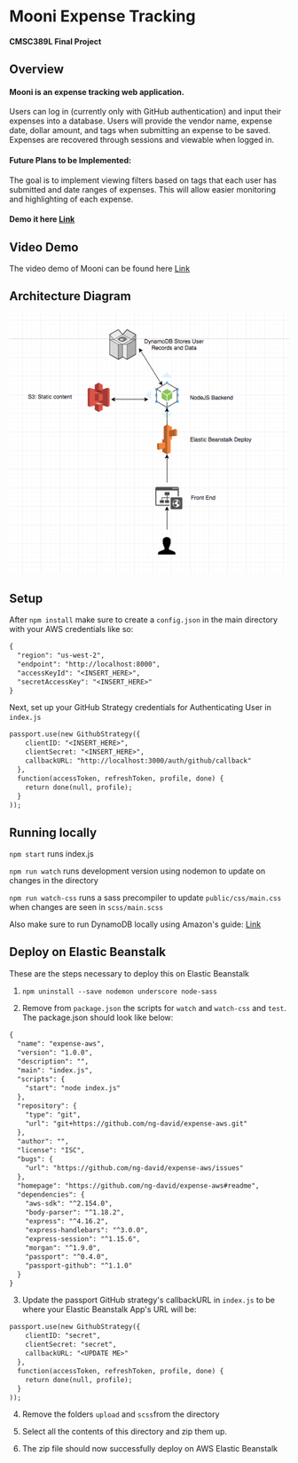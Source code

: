 # Mooni Expense Tracking
#### CMSC389L Final Project

## Overview

#### Mooni is an expense tracking web application. 

Users can log in (currently only with GitHub authentication) and input their expenses into a database. Users will provide the vendor name, expense date, dollar amount, and tags when submitting an expense to be saved. Expenses are recovered through sessions and viewable when logged in. 

#### Future Plans to be Implemented:

The goal is to implement viewing filters based on tags that each user has submitted and date ranges of expenses. This will allow easier monitoring and highlighting of each expense.

#### Demo it here [Link](http://expense-aws.us-east-1.elasticbeanstalk.com/)

## Video Demo

The video demo of Mooni can be found here [Link](https://youtu.be/iwmJYXIT5Mo)

## Architecture Diagram

![alt text](https://raw.githubusercontent.com/ng-david/expense-aws-public/master/arch.png)

## Setup
After `npm install` make sure to create a `config.json` in the main directory with your AWS credentials like so:

```
{
  "region": "us-west-2",
  "endpoint": "http://localhost:8000",
  "accessKeyId": "<INSERT_HERE>",
  "secretAccessKey": "<INSERT_HERE>"
}
```

Next, set up your GitHub Strategy credentials for Authenticating User in `index.js`

```
passport.use(new GithubStrategy({
    clientID: "<INSERT_HERE>",
    clientSecret: "<INSERT_HERE>",
    callbackURL: "http://localhost:3000/auth/github/callback"
  },
  function(accessToken, refreshToken, profile, done) {
    return done(null, profile);
  }
));
```

## Running locally

`npm start` runs index.js

`npm run watch` runs development version using nodemon to update on changes in the directory

`npm run watch-css` runs a sass precompiler to update `public/css/main.css` when changes are seen in `scss/main.scss`

Also make sure to run DynamoDB locally using Amazon's guide: [Link](http://docs.aws.amazon.com/amazondynamodb/latest/developerguide/DynamoDBLocal.html)

## Deploy on Elastic Beanstalk
These are the steps necessary to deploy this on Elastic Beanstalk

1. `npm uninstall --save nodemon underscore node-sass`

2. Remove from `package.json` the scripts for `watch` and `watch-css` and `test`. The package.json should look like below:

```
{
  "name": "expense-aws",
  "version": "1.0.0",
  "description": "",
  "main": "index.js",
  "scripts": {
    "start": "node index.js"
  },
  "repository": {
    "type": "git",
    "url": "git+https://github.com/ng-david/expense-aws.git"
  },
  "author": "",
  "license": "ISC",
  "bugs": {
    "url": "https://github.com/ng-david/expense-aws/issues"
  },
  "homepage": "https://github.com/ng-david/expense-aws#readme",
  "dependencies": {
    "aws-sdk": "^2.154.0",
    "body-parser": "^1.18.2",
    "express": "^4.16.2",
    "express-handlebars": "^3.0.0",
    "express-session": "^1.15.6",
    "morgan": "^1.9.0",
    "passport": "^0.4.0",
    "passport-github": "^1.1.0"
  }
}
```

3. Update the passport GitHub strategy's callbackURL in `index.js` to be where your Elastic Beanstalk App's URL will be:
```
passport.use(new GithubStrategy({
    clientID: "secret",
    clientSecret: "secret",
    callbackURL: "<UPDATE ME>"
  },
  function(accessToken, refreshToken, profile, done) {
    return done(null, profile);
  }
));
```

4. Remove the folders `upload` and `scss`from the directory

5. Select all the contents of this directory and zip them up.

6. The zip file should now successfully deploy on AWS Elastic Beanstalk
